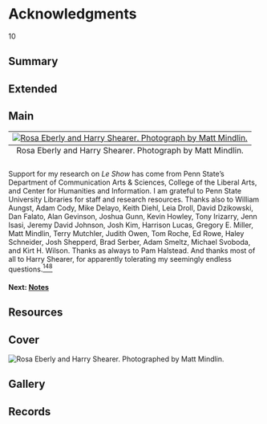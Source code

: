 # Acknowledgments

10

## Summary

## Extended

## Main

<table class="exhibit-image half-image">
<caption align="bottom" class="exhibit-caption">Rosa Eberly and Harry Shearer. Photograph by Matt Mindlin.</caption>
<tr><td><a href="https://s3.amazonaws.com/americanarchive.org/exhibits/rosa-harry-photo-cropped.jpg" target="_blank"><img src="https://s3.amazonaws.com/americanarchive.org/exhibits/rosa-harry-photo-cropped.jpg" class="big-image" alt="Rosa Eberly and Harry Shearer. Photograph by Matt Mindlin."/></a></td></tr>
</table>

Support for my research on *Le Show* has come from Penn State’s Department of Communication Arts & Sciences, College of the Liberal Arts, and Center for Humanities and Information. I am grateful to Penn State University Libraries for staff and research resources. Thanks also to William Aungst, Adam Cody, Mike Delayo, Keith Diehl, Leia Droll, David Dzikowski, Dan Falato, Alan Gevinson, Joshua Gunn, Kevin Howley, Tony Irizarry, Jenn Isasi, Jeremy David Johnson, Josh Kim, Harrison Lucas, Gregory E. Miller, Matt Mindlin, Terry Mutchler, Judith Owen, Tom Roche, Ed Rowe, Haley Schneider, Josh Shepperd, Brad Serber, Adam Smeltz, Michael Svoboda, and Kirt H. Wilson. Thanks as always to Pam Halstead. And thanks most of all to Harry Shearer, for apparently tolerating my seemingly endless questions.[<sup>148</sup>](/exhibits/le-show/notes#148) 

#### Next: [Notes](/exhibits/le-show/notes)

## Resources

## Cover
  <img title="Cover Image" alt="Rosa Eberly and Harry Shearer. Photographed by Matt Mindlin." src="https://s3.amazonaws.com/americanarchive.org/exhibits/rosa-harry-photo-cropped.jpg">

## Gallery

## Records
